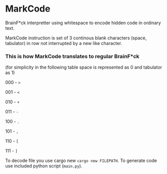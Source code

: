# MarkCode
BrainF*ck interpretter using whitespace to encode hidden code in ordinary text.


MarkCode instruction is set of 3 continous blank characters (space, tabulator) in row not interrupted by a new like character.

### This is how MarkCode translates to regular BrainF*ck
(for simplicity in the following table space is represented as 0 and tabulator as 1)

000 - `>`

001 - `<`

010 - `+`

011 - `-`

100 - `.`

101 - `,`

110 - `[`

111 - `]`


To decode file you use cargo new `cargo new FILEPATH`. To generate code use included python script (`main.py`).